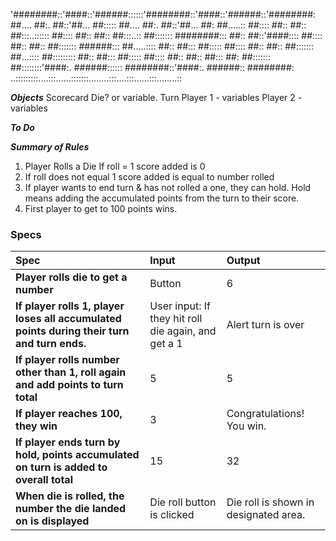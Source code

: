 '########::'####::'######::::::'########::'####::'######::'########:
##.... ##:. ##::'##... ##::::: ##.... ##:. ##::'##... ##: ##.....::
##:::: ##:: ##:: ##:::..:::::: ##:::: ##:: ##:: ##:::..:: ##:::::::
########::: ##:: ##::'####:::: ##:::: ##:: ##:: ##::::::: ######:::
##.....:::: ##:: ##::: ##::::: ##:::: ##:: ##:: ##::::::: ##...::::
##::::::::: ##:: ##::: ##::::: ##:::: ##:: ##:: ##::: ##: ##:::::::
##::::::::'####:. ######:::::: ########::'####:. ######:: ########:
..:::::::::....:::......:::::::........:::....:::......:::........::

**_Objects_**
Scorecard
Die? or variable.
Turn
Player 1 - variables
Player 2 - variables

**_To Do_**

**_Summary of Rules_**

1. Player Rolls a Die
   If roll = 1
   score added is 0
2. If roll does not equal 1
   score added is equal to number rolled
3. If player wants to end turn & has not rolled a one, they can hold. Hold means adding the accumulated points from the turn to their score.
4. First player to get to 100 points wins.

### Specs

| Spec                                                                                        | Input                                               | Output                                |
| :------------------------------------------------------------------------------------------ | :-------------------------------------------------- | :------------------------------------ |
| **Player rolls die to get a number**                                                        | Button                                              | 6                                     |
| **If player rolls 1, player loses all accumulated points during their turn and turn ends.** | User input: If they hit roll die again, and get a 1 | Alert turn is over                    |
| **If player rolls number other than 1, roll again and add points to turn total**            | 5                                                   | 5                                     |
| **If player reaches 100, they win**                                                         | 3                                                   | Congratulations! You win.             |
| **If player ends turn by hold, points accumulated on turn is added to overall total**       | 15                                                  | 32                                    |
| **When die is rolled, the number the die landed on is displayed**                           | Die roll button is clicked                          | Die roll is shown in designated area. |
